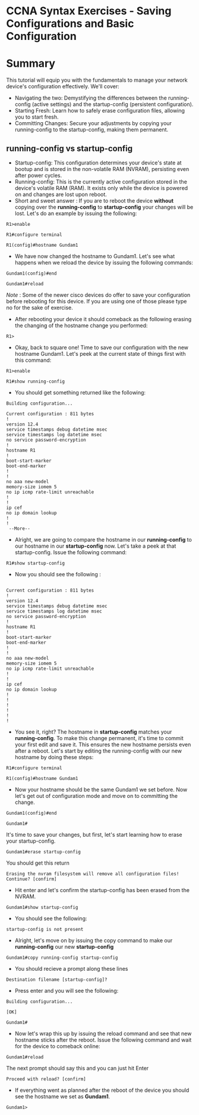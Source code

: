 # CCNA Syntax Exercises - Saving Configurations and Basic Configuration

# Summary 
This tutorial will equip you with the fundamentals to manage your network device's configuration effectively. We'll cover:

- Navigating the two: Demystifying the differences between the running-config (active settings) and the startup-config (persistent configuration).
- Starting Fresh: Learn how to safely erase configuration files, allowing you to start fresh.
- Committing Changes: Secure your adjustments by copying your running-config to the startup-config, making them permanent.

## running-config vs startup-config
- Startup-config: This configuration determines your device's state at bootup and is stored in the non-volatile RAM (NVRAM), persisting even after power cycles.
- Running-config: This is the currently active configuration stored in the device's volatile RAM (RAM). It exists only while the device is powered on and changes are lost upon reboot.
- Short and sweet answer : If you are to reboot the device **without** copying over the **running-config** to **startup-config** your changes will be lost. Let's do an example by issuing the following:
```
R1>enable

R1#configure terminal

R1(config)#hostname Gundam1

```
- We have now changed the hostname to Gundam1. Let's see what happens when we reload the device by issuing the following commands:
```
Gundam1(config)#end

Gundam1#reload
```
*Note* : Some of the newer cisco devices do offer to save your configuration before rebooting for this device. If you are using one of those please type no for the sake of exercise.

- After rebooting your device it should comeback as the following erasing the changing of the hostname change you performed:
```
R1> 
```
- Okay, back to square one! Time to save our configuration with the new hostname Gundam1. Let's peek at the current state of things first with this command: 
```
R1>enable

R1#show running-config
```
- You should get something returned like the following:
```
Building configuration...

Current configuration : 811 bytes
!
version 12.4
service timestamps debug datetime msec
service timestamps log datetime msec
no service password-encryption
!
hostname R1
!
boot-start-marker
boot-end-marker
!
!
no aaa new-model
memory-size iomem 5
no ip icmp rate-limit unreachable
!
!
ip cef
no ip domain lookup
!
!
 --More-- 
```
- Alright, we are going to compare the hostname in our **running-config** to our hostname in our **startup-config** now. Let's take a peek at that startup-config. Issue the following command:
```
R1#show startup-config
```
- Now you should see the following : 
```

Current configuration : 811 bytes
!
version 12.4
service timestamps debug datetime msec
service timestamps log datetime msec
no service password-encryption
!
hostname R1
!
boot-start-marker
boot-end-marker
!
!
no aaa new-model
memory-size iomem 5
no ip icmp rate-limit unreachable
!
!
ip cef
no ip domain lookup
!
!
!         
!
!
!
```
- You see it, right? The hostname in **startup-config** matches your **running-config**. To make this change permanent, it's time to commit your first edit and save it. This ensures the new hostname persists even after a reboot. Let's start by editing the running-config with our new hostname by doing these steps:
```
R1#configure terminal

R1(config)#hostname Gundam1
```
- Now your hostname should be the same Gundam1 we set before. Now let's get out of configuration mode and move on to committing the change.
```
Gundam1(config)#end

Gundam1#
```

It's time to save your changes, but first, let's start learning how to erase your startup-config. 
```
Gundam1#erase startup-config
```
You should get this return
```
Erasing the nvram filesystem will remove all configuration files! Continue? [confirm]
```
- Hit enter and let's confirm the startup-config has been erased from the NVRAM.
```
Gundam1#show startup-config
```
- You should see the following: 
```
startup-config is not present
```
- Alright, let's move on by issuing the copy command to make our **running-config** our new **startup-config** 
```
Gundam1#copy running-config startup-config
```
- You should recieve a prompt along these lines
```
Destination filename [startup-config]?
```
- Press enter and you will see the following:
```
Building configuration...

[OK]

Gundam1#
```
- Now let's wrap this up by issuing the reload command and see that new hostname sticks after the reboot. Issue the following command and wait for the device to comeback online:
```
Gundam1#reload

```

The next prompt should say this and you can just hit Enter
```
Proceed with reload? [confirm]
```
- If everything went as planned after the reboot of the device you should see the hostname we set as **Gundam1**. 

```
Gundam1>
```
